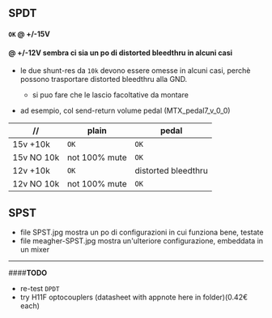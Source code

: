 ﻿
## SPDT

#### `OK` @ +/-15V
#### @ +/-12V sembra ci sia un po di distorted bleedthru in alcuni casi

* le due shunt-res da `10k` devono essere omesse in alcuni casi, perchè possono trasportare distorted bleedthru alla GND.
  + si puo fare che le lascio facoltative da montare
  
* ad esempio, col send-return volume pedal (MTX_pedal7_v_0_0)

| //         | plain         | pedal               |
|------------|---------------|---------------------|
| 15v +10k   | `OK`            | `OK`                  |
| 15v NO 10k | not 100% mute | `OK`                  |
| 12v +10k   | `OK`            | distorted bleedthru |
| 12v NO 10k | not 100% mute | `OK`                  |


## SPST
  * file SPST.jpg mostra un po di configurazioni in cui funziona bene, testate
  * file meagher-SPST.jpg mostra un'ulteriore configurazione, embeddata in un mixer

---
####**TODO**
  - re-test `DPDT`
  - try H11F optocouplers (datasheet with appnote here in folder)(0.42€ each)
  